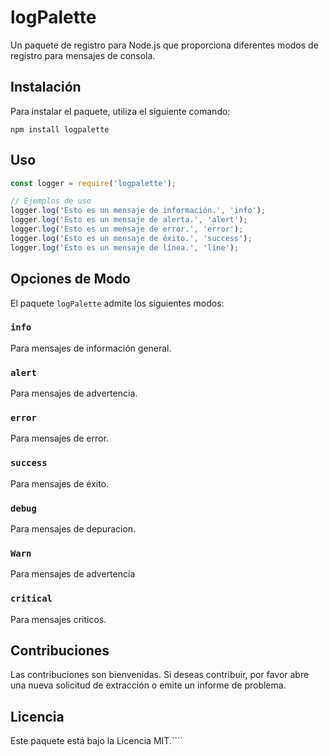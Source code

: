 # logPalette

Un paquete de registro para Node.js que proporciona diferentes modos de registro para mensajes de consola.

## Instalación

Para instalar el paquete, utiliza el siguiente comando:

```shell
npm install logpalette
```

## Uso

```javascript
const logger = require('logpalette');

// Ejemplos de uso
logger.log('Esto es un mensaje de información.', 'info');
logger.log('Esto es un mensaje de alerta.', 'alert');
logger.log('Esto es un mensaje de error.', 'error');
logger.log('Esto es un mensaje de éxito.', 'success');
logger.log('Esto es un mensaje de línea.', 'line');
```

## Opciones de Modo

El paquete `logPalette` admite los siguientes modos:

### `info`

Para mensajes de información general.

### `alert`

Para mensajes de advertencia.

### `error`

Para mensajes de error.

### `success`

Para mensajes de éxito.

### `debug`

Para mensajes de depuracion.

### `Warn`

Para mensajes de advertencia

### `critical`

Para mensajes criticos.

## Contribuciones

Las contribuciones son bienvenidas. Si deseas contribuir, por favor abre una nueva solicitud de extracción o emite un informe de problema.

## Licencia

Este paquete está bajo la Licencia MIT.````
